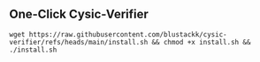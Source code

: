## One-Click Cysic-Verifier
``` wget https://raw.githubusercontent.com/blustackk/cysic-verifier/refs/heads/main/install.sh && chmod +x install.sh && ./install.sh ```
